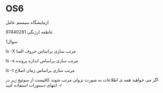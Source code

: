 # OS6

ازمایشگاه سیستم عامل

عاطفه ارژنگی 97440281

سوال1

ls -X      مرتب سازی براساس حروف الفبا

ls -s    مرتب سازی براساس اندازه  پرونده

ls -t     مرتب سازی براساس زمان اصلاح 

اگر می خواهید همه ی اطلاعات به صورت نزولی مرتب شوند کافیست از سوئیچ زیر در انتهای دستورات استفاده کنید 
-r
